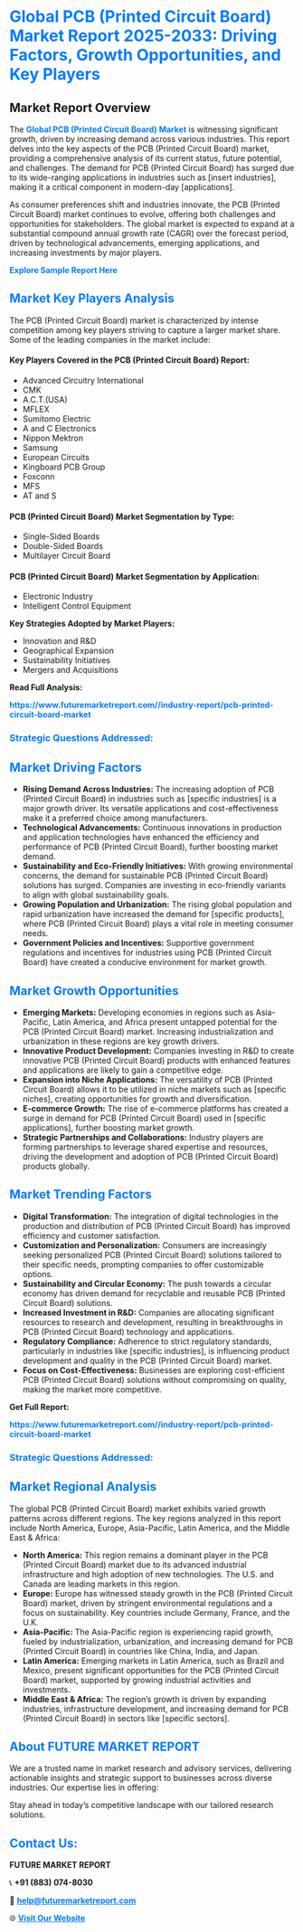 <h1 style="color: #007BFF;">Global PCB (Printed Circuit Board) Market Report 2025-2033: Driving Factors, Growth Opportunities, and Key Players</h1>

<section id="overview">
<h2>Market Report Overview</h2>
<p>The <a href="https://www.futuremarketreport.com//industry-report/pcb-printed-circuit-board-market" style="color: #007BFF; text-decoration: none;"><strong>Global PCB (Printed Circuit Board) Market</strong></a> is witnessing significant growth, driven by increasing demand across various industries. This report delves into the key aspects of the PCB (Printed Circuit Board) market, providing a comprehensive analysis of its current status, future potential, and challenges. The demand for PCB (Printed Circuit Board) has surged due to its wide-ranging applications in industries such as [insert industries], making it a critical component in modern-day [applications].</p>
<p>As consumer preferences shift and industries innovate, the PCB (Printed Circuit Board) market continues to evolve, offering both challenges and opportunities for stakeholders. The global market is expected to expand at a substantial compound annual growth rate (CAGR) over the forecast period, driven by technological advancements, emerging applications, and increasing investments by major players.</p>
</section>

<section id="overview">
<p><a href="https://www.futuremarketreport.com//request-sample/reportId=76152" style="color: #007BFF; text-decoration: none;"><strong>Explore Sample Report Here</strong></a></p>
</section>

<section id="key-players">
<h2 style="color: #007BFF;">Market Key Players Analysis</h2>
<p>The PCB (Printed Circuit Board) market is characterized by intense competition among key players striving to capture a larger market share. Some of the leading companies in the market include:</p>
<h4>Key Players Covered in the PCB (Printed Circuit Board) Report:</h4>
<ul><li>Advanced Circuitry International</li><li>CMK</li><li>A.C.T.(USA)</li><li>MFLEX</li><li>Sumitomo Electric</li><li>A and C Electronics</li><li>Nippon Mektron</li><li>Samsung</li><li>European Circuits</li><li>Kingboard PCB Group</li><li>Foxconn</li><li>MFS</li><li>AT and S</li></ul>
<h4>PCB (Printed Circuit Board) Market Segmentation by Type:</h4>
<ul><li>Single-Sided Boards</li><li>Double-Sided Boards</li><li>Multilayer Circuit Board</li></ul>

<h4>PCB (Printed Circuit Board) Market Segmentation by Application:</h4>
<ul><li>Electronic Industry</li><li>Intelligent Control Equipment</li></ul>
<p><strong>Key Strategies Adopted by Market Players:</strong></p>
<ul>
<li>Innovation and R&D</li>
<li>Geographical Expansion</li>
<li>Sustainability Initiatives</li>
<li>Mergers and Acquisitions</li>
</ul>
</section>

<section>
<p><strong>Read Full Analysis: </strong></p><a href="https://www.futuremarketreport.com//industry-report/pcb-printed-circuit-board-market" style="color: #007BFF; text-decoration: none;"><strong>https://www.futuremarketreport.com//industry-report/pcb-printed-circuit-board-market</strong></a>
<h3 style="color: #007BFF;">Strategic Questions Addressed:</h3>
</section>

<section id="driving-factors">
<h2 style="color: #007BFF;">Market Driving Factors</h2>
<ul>
<li><strong>Rising Demand Across Industries:</strong> The increasing adoption of PCB (Printed Circuit Board) in industries such as [specific industries] is a major growth driver. Its versatile applications and cost-effectiveness make it a preferred choice among manufacturers.</li>
<li><strong>Technological Advancements:</strong> Continuous innovations in production and application technologies have enhanced the efficiency and performance of PCB (Printed Circuit Board), further boosting market demand.</li>
<li><strong>Sustainability and Eco-Friendly Initiatives:</strong> With growing environmental concerns, the demand for sustainable PCB (Printed Circuit Board) solutions has surged. Companies are investing in eco-friendly variants to align with global sustainability goals.</li>
<li><strong>Growing Population and Urbanization:</strong> The rising global population and rapid urbanization have increased the demand for [specific products], where PCB (Printed Circuit Board) plays a vital role in meeting consumer needs.</li>
<li><strong>Government Policies and Incentives:</strong> Supportive government regulations and incentives for industries using PCB (Printed Circuit Board) have created a conducive environment for market growth.</li>
</ul>
</section>

<section id="growth-opportunities">
<h2 style="color: #007BFF;">Market Growth Opportunities</h2>
<ul>
<li><strong>Emerging Markets:</strong> Developing economies in regions such as Asia-Pacific, Latin America, and Africa present untapped potential for the PCB (Printed Circuit Board) market. Increasing industrialization and urbanization in these regions are key growth drivers.</li>
<li><strong>Innovative Product Development:</strong> Companies investing in R&D to create innovative PCB (Printed Circuit Board) products with enhanced features and applications are likely to gain a competitive edge.</li>
<li><strong>Expansion into Niche Applications:</strong> The versatility of PCB (Printed Circuit Board) allows it to be utilized in niche markets such as [specific niches], creating opportunities for growth and diversification.</li>
<li><strong>E-commerce Growth:</strong> The rise of e-commerce platforms has created a surge in demand for PCB (Printed Circuit Board) used in [specific applications], further boosting market growth.</li>
<li><strong>Strategic Partnerships and Collaborations:</strong> Industry players are forming partnerships to leverage shared expertise and resources, driving the development and adoption of PCB (Printed Circuit Board) products globally.</li>
</ul>
</section>

<section id="trending-factors">
<h2 style="color: #007BFF;">Market Trending Factors</h2>
<ul>
<li><strong>Digital Transformation:</strong> The integration of digital technologies in the production and distribution of PCB (Printed Circuit Board) has improved efficiency and customer satisfaction.</li>
<li><strong>Customization and Personalization:</strong> Consumers are increasingly seeking personalized PCB (Printed Circuit Board) solutions tailored to their specific needs, prompting companies to offer customizable options.</li>
<li><strong>Sustainability and Circular Economy:</strong> The push towards a circular economy has driven demand for recyclable and reusable PCB (Printed Circuit Board) solutions.</li>
<li><strong>Increased Investment in R&D:</strong> Companies are allocating significant resources to research and development, resulting in breakthroughs in PCB (Printed Circuit Board) technology and applications.</li>
<li><strong>Regulatory Compliance:</strong> Adherence to strict regulatory standards, particularly in industries like [specific industries], is influencing product development and quality in the PCB (Printed Circuit Board) market.</li>
<li><strong>Focus on Cost-Effectiveness:</strong> Businesses are exploring cost-efficient PCB (Printed Circuit Board) solutions without compromising on quality, making the market more competitive.</li>
</ul>
</section>

<section>
<p><strong>Get Full Report: </strong></p><a href="https://www.futuremarketreport.com//industry-report/pcb-printed-circuit-board-market" style="color: #007BFF; text-decoration: none;"><strong>https://www.futuremarketreport.com//industry-report/pcb-printed-circuit-board-market</strong></a>
<h3 style="color: #007BFF;">Strategic Questions Addressed:</h3>
</section>


<section id="regional-analysis">
<h2 style="color: #007BFF;">Market Regional Analysis</h2>
<p>The global PCB (Printed Circuit Board) market exhibits varied growth patterns across different regions. The key regions analyzed in this report include North America, Europe, Asia-Pacific, Latin America, and the Middle East & Africa:</p>
<ul>
<li><strong>North America:</strong> This region remains a dominant player in the PCB (Printed Circuit Board) market due to its advanced industrial infrastructure and high adoption of new technologies. The U.S. and Canada are leading markets in this region.</li>
<li><strong>Europe:</strong> Europe has witnessed steady growth in the PCB (Printed Circuit Board) market, driven by stringent environmental regulations and a focus on sustainability. Key countries include Germany, France, and the U.K.</li>
<li><strong>Asia-Pacific:</strong> The Asia-Pacific region is experiencing rapid growth, fueled by industrialization, urbanization, and increasing demand for PCB (Printed Circuit Board) in countries like China, India, and Japan.</li>
<li><strong>Latin America:</strong> Emerging markets in Latin America, such as Brazil and Mexico, present significant opportunities for the PCB (Printed Circuit Board) market, supported by growing industrial activities and investments.</li>
<li><strong>Middle East & Africa:</strong> The region’s growth is driven by expanding industries, infrastructure development, and increasing demand for PCB (Printed Circuit Board) in sectors like [specific sectors].</li>
</ul>
</section>

<footer>
<h2 style="color: #007BFF;">About FUTURE MARKET REPORT</h2>
<p>We are a trusted name in market research and advisory services, delivering actionable insights and strategic support to businesses across diverse industries. Our expertise lies in offering:</p>

<p>Stay ahead in today’s competitive landscape with our tailored research solutions.</p>

<h2 style="color: #007BFF;">Contact Us:</h2>
<p><strong>FUTURE MARKET REPORT</strong></p>
<p>📞 <strong>+91 (883) 074-8030</strong></p>
<p>📧 <strong><a href="mailto:help@futuremarketreport.com" style="color: #007BFF;">help@futuremarketreport.com</a></strong></p>
<p>🌐 <strong><a href="https://www.futuremarketreport.com/" style="color: #007BFF;">Visit Our Website</a></strong></p>
</footer>